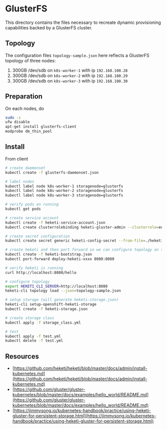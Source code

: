 # GlusterFS

This directory contains the files necessary to recreate dynamic provisioning capabilities backed by a GlusterFS cluster.

## Topology

The configuration files `topology-sample.json` here reflects a GlusterFS topology of three nodes:
1. 300GB /dev/sdb on `k8s-worker-1` with ip `192.168.100.28`
2. 300GB /dev/sdb on `k8s-worker-2` with ip `192.168.100.29`
3. 300GB /dev/sdb on `k8s-worker-3` with ip `192.168.100.30`

## Preparation

On each nodes, do

```bash
sudo -s
ufw disable
apt-get install glusterfs-client
modprobe dm_thin_pool
```

## Install

From client

```bash
# create daemonset
kubectl create -f glusterfs-daemonset.json

# label nodes
kubectl label node k8s-worker-1 storagenode=glusterfs
kubectl label node k8s-worker-2 storagenode=glusterfs
kubectl label node k8s-worker-3 storagenode=glusterfs

# verify pods on running
kubectl get pods

# create service account
kubectl create -f heketi-service-account.json
kubectl create clusterrolebinding heketi-gluster-admin --clusterrole=edit --serviceaccount=default:heketi-service-account

# create secret configuration
kubectl create secret generic heketi-config-secret --from-file=./heketi.json

# create heketi and then port forward so we can configure topology on the client
kubectl create -f heketi-bootstrap.json
kubectl port-forward deploy-heketi-xxxx 8080:8080

# verify heketi is running
curl http://localhost:8080/hello

# configure topology
export HEKETI_CLI_SERVER=http://localhost:8080
heketi-cli topology load --json=topology-sample.json

# setup storage (will generate heketi-storage.json)
heketi-cli setup-openshift-heketi-storage
kubectl create -f heketi-storage.json

# create storage class
kubectl apply -f storage_class.yml

# test
kubectl apply -f test.yml
kubectl delete -f test.yml
```

## Resources

- [https://github.com/heketi/heketi/blob/master/docs/admin/install-kubernetes.md](https://github.com/heketi/heketi/blob/master/docs/admin/install-kubernetes.md)
- [https://github.com/gluster/gluster-kubernetes/blob/master/docs/examples/hello_world/README.md](https://github.com/gluster/gluster-kubernetes/blob/master/docs/examples/hello_world/README.md)
- [https://jimmysong.io/kubernetes-handbook/practice/using-heketi-gluster-for-persistent-storage.html](https://jimmysong.io/kubernetes-handbook/practice/using-heketi-gluster-for-persistent-storage.html)
